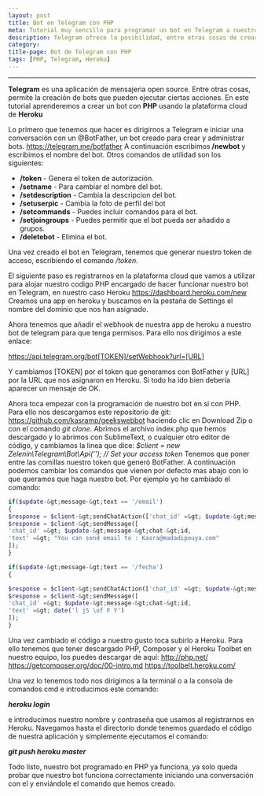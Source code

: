 ```yaml
---
layout: post
title: Bot en Telegram con PHP 
meta: Tutorial muy sencillo para programar un bot en Telegram a nuestro gusto usando PHP y Heroku 
description: Telegram ofrece la posibilidad, entre otras cosas de crear bots. En este post veremos como programar un bot para Telegram usando PHP y la plataforma cloud de Heroku.
category:
title-page: Bot de Telegram con PHP
tags: [PHP, Telegram, Heroku]
---
```


***

<b>Telegram</b> es una aplicación de mensajeria open source. Entre otras cosas, permite la creación de bots que pueden ejecutar ciertas acciones. En este tutorial aprenderemos a crear un bot con <b>PHP</b> usando la plataforma cloud de <b>Heroku</b>

Lo primero que tenemos que hacer es dirigirnos a Telegram e iniciar una conversación con un @BotFather, un bot creado para crear y administrar bots.
https://telegram.me/botfather
A continuación escribimos<b> /newbot</b> y escribimos el nombre del bot. Otros comandos de utilidad son los siguientes:

<ul>
<li><b>/token</b> - Genera el token de autorización.</li>
<li><b>/setname</b> - Para cambiar el nombre del bot.</li>
<li><b>/setdescription</b> - Cambia la descripcion del bot.</li>
<li><b>/setuserpic</b> - Cambia la foto de perfil del bot</li>
<li><b>/setcommands</b> - Puedes incluir comandos para el bot.</li>
<li><b>/setjoingroups</b> - Puedes permitir que el bot pueda ser añadido a grupos.</li>
<li><b>/deletebot</b> - Elimina el bot.</li>
</ul>

Una vez creado el bot en Telegram, tenemos que generar nuestro token de acceso, escribiendo el comando <em>/token.</em>

El siguiente paso es registrarnos en la plataforma cloud que vamos a utilizar para alojar nuestro codigo PHP encargado de hacer funcionar nuestro bot en Telegram, en nuestro caso Heroku <a href="https://dashboard.heroku.com/new">https://dashboard.heroku.com/new</a>
Creamos una app en heroku y buscamos en la pestaña de Settings el nombre del dominio que nos han asignado.

Ahora tenemos que añadir el webhook de nuestra app de heroku a nuestro bot de telegram para que tenga permisos. Para ello nos dirigimos a este enlace:

https://api.telegram.org/bot[TOKEN]/setWebhook?url=[URL]

Y cambiamos [TOKEN] por el token que generamos con BotFather y [URL] por la URL que nos asignaron en Heroku. Si todo ha ido bien debería aparecer un mensaje de OK.

Ahora toca empezar con la programación de nuestro bot en si con PHP. Para ello nos descargamos este repositorio de git: <a href="https://github.com/kasramp/geekswebbot">https://github.com/kasramp/geekswebbot </a>haciendo clic en Download Zip o con el comando <em>git clone</em>.
Abrimos el archivo index.php que hemos descargado y lo abrimos con SublimeText, o cualquier otro editor de código, y cambiamos la linea que dice:
<em>$client = new Zelenin\Telegram\Bot\Api(''); // Set your access token</em>
Tenemos que poner entre las comillas nuestro token que generó BotFather.
A continuación podemos cambiar los comandos que vienen por defecto mas abajo con lo que queramos que haga nuestro bot. Por ejemplo yo he cambiado el comando:

```php
if($update-&gt;message-&gt;text == '/email')
{
$response = $client-&gt;sendChatAction(['chat_id' =&gt; $update-&gt;message-&gt;chat-&gt;id, 'action' =&gt; 'typing']);
$response = $client-&gt;sendMessage([
'chat_id' =&gt; $update-&gt;message-&gt;chat-&gt;id,
'text' =&gt; "You can send email to : Kasra@madadipouya.com"
]);
}
```

```php
if($update-&gt;message-&gt;text == '/fecha')
{

$response = $client-&gt;sendChatAction(['chat_id' =&gt; $update-&gt;message-&gt;chat-&gt;id, 'action' =&gt; 'typing']);
$response = $client-&gt;sendMessage([
'chat_id' =&gt; $update-&gt;message-&gt;chat-&gt;id,
'text' =&gt; date('l jS \of F Y')
]);
}
```

Una vez cambiado el código a nuestro gusto toca subirlo a Heroku. Para ello tenemos que tener descargado PHP, Composer y el Heroku Toolbet en nuestro equipo, los puedes descargar de aquí:
<a href="http://php.net/">http://php.net/</a>
<a href="https://getcomposer.org/doc/00-intro.md">https://getcomposer.org/doc/00-intro.md</a>
<a href="https://toolbelt.heroku.com/">https://toolbelt.heroku.com/</a>

Una vez lo tenemos todo nos dirigimos a la terminal o a la consola de comandos cmd e introducimos este comando:

<strong><em>heroku login</em></strong>

e introducimos nuestro nombre y contraseña que usamos al registrarnos en Heroku. Navegamos hasta el directorio donde tenemos guardado el código de nuestra aplicación y simplemente ejecutamos el comando:

<em><strong>git push heroku master</strong></em>

Todo listo, nuestro bot programado en PHP ya funciona, ya solo queda probar que nuestro bot funciona correctamente iniciando una conversación con el y enviándole el comando que hemos creado.

